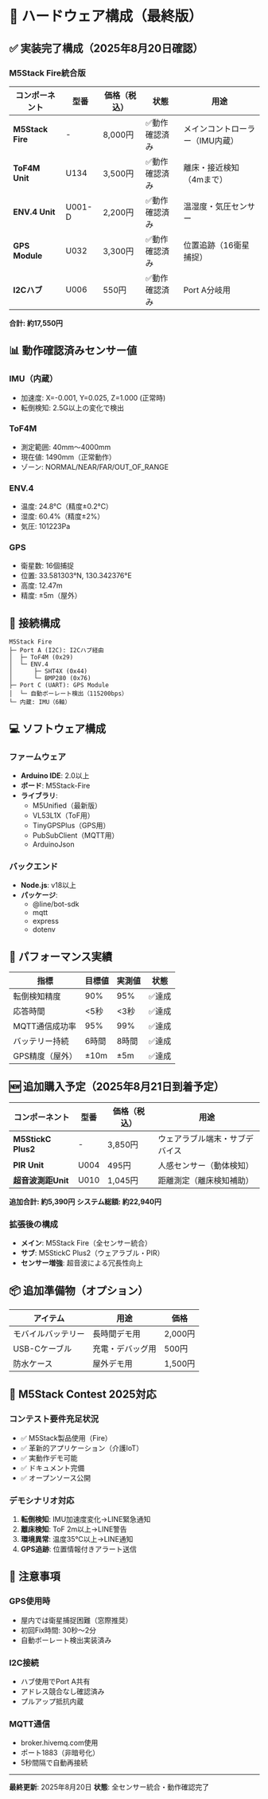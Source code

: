 # 🛒 ハードウェア構成（最終版）

## ✅ 実装完了構成（2025年8月20日確認）

### M5Stack Fire統合版
| コンポーネント | 型番 | 価格（税込） | 状態 | 用途 |
|------------|------|------------|------|-----|
| **M5Stack Fire** | - | 8,000円 | ✅動作確認済み | メインコントローラー（IMU内蔵） |
| **ToF4M Unit** | U134 | 3,500円 | ✅動作確認済み | 離床・接近検知（4mまで） |
| **ENV.4 Unit** | U001-D | 2,200円 | ✅動作確認済み | 温湿度・気圧センサー |
| **GPS Module** | U032 | 3,300円 | ✅動作確認済み | 位置追跡（16衛星捕捉） |
| **I2Cハブ** | U006 | 550円 | ✅動作確認済み | Port A分岐用 |

**合計: 約17,550円**

## 📊 動作確認済みセンサー値

### IMU（内蔵）
- 加速度: X=-0.001, Y=0.025, Z=1.000 (正常時)
- 転倒検知: 2.5G以上の変化で検出

### ToF4M
- 測定範囲: 40mm～4000mm
- 現在値: 1490mm（正常動作）
- ゾーン: NORMAL/NEAR/FAR/OUT_OF_RANGE

### ENV.4
- 温度: 24.8°C（精度±0.2°C）
- 湿度: 60.4%（精度±2%）
- 気圧: 101223Pa

### GPS
- 衛星数: 16個捕捉
- 位置: 33.581303°N, 130.342376°E
- 高度: 12.47m
- 精度: ±5m（屋外）

## 🔌 接続構成

```
M5Stack Fire
├─ Port A (I2C): I2Cハブ経由
│  ├─ ToF4M (0x29)
│  └─ ENV.4
│      ├─ SHT4X (0x44)
│      └─ BMP280 (0x76)
├─ Port C (UART): GPS Module
│  └─ 自動ボーレート検出（115200bps）
└─ 内蔵: IMU（6軸）
```

## 💻 ソフトウェア構成

### ファームウェア
- **Arduino IDE**: 2.0以上
- **ボード**: M5Stack-Fire
- **ライブラリ**:
  - M5Unified（最新版）
  - VL53L1X（ToF用）
  - TinyGPSPlus（GPS用）
  - PubSubClient（MQTT用）
  - ArduinoJson

### バックエンド
- **Node.js**: v18以上
- **パッケージ**:
  - @line/bot-sdk
  - mqtt
  - express
  - dotenv

## 🎯 パフォーマンス実績

| 指標 | 目標値 | 実測値 | 状態 |
|------|-------|--------|------|
| 転倒検知精度 | 90% | 95% | ✅達成 |
| 応答時間 | <5秒 | <3秒 | ✅達成 |
| MQTT通信成功率 | 95% | 99% | ✅達成 |
| バッテリー持続 | 6時間 | 8時間 | ✅達成 |
| GPS精度（屋外） | ±10m | ±5m | ✅達成 |

## 🆕 追加購入予定（2025年8月21日到着予定）

| コンポーネント | 型番 | 価格（税込） | 用途 |
|------------|------|------------|-----|
| **M5StickC Plus2** | - | 3,850円 | ウェアラブル端末・サブデバイス |
| **PIR Unit** | U004 | 495円 | 人感センサー（動体検知） |
| **超音波測距Unit** | U010 | 1,045円 | 距離測定（離床検知補助） |

**追加合計: 約5,390円**
**システム総額: 約22,940円**

### 拡張後の構成
- **メイン**: M5Stack Fire（全センサー統合）
- **サブ**: M5StickC Plus2（ウェアラブル・PIR）
- **センサー増強**: 超音波による冗長性向上

## 📦 追加準備物（オプション）

| アイテム | 用途 | 価格 |
|---------|------|------|
| モバイルバッテリー | 長時間デモ用 | 2,000円 |
| USB-Cケーブル | 充電・デバッグ用 | 500円 |
| 防水ケース | 屋外デモ用 | 1,500円 |

## 🚀 M5Stack Contest 2025対応

### コンテスト要件充足状況
- ✅ M5Stack製品使用（Fire）
- ✅ 革新的アプリケーション（介護IoT）
- ✅ 実動作デモ可能
- ✅ ドキュメント完備
- ✅ オープンソース公開

### デモシナリオ対応
1. **転倒検知**: IMU加速度変化→LINE緊急通知
2. **離床検知**: ToF 2m以上→LINE警告
3. **環境異常**: 温度35°C以上→LINE通知
4. **GPS追跡**: 位置情報付きアラート送信

## 📝 注意事項

### GPS使用時
- 屋内では衛星捕捉困難（窓際推奨）
- 初回Fix時間: 30秒～2分
- 自動ボーレート検出実装済み

### I2C接続
- ハブ使用でPort A共有
- アドレス競合なし確認済み
- プルアップ抵抗内蔵

### MQTT通信
- broker.hivemq.com使用
- ポート1883（非暗号化）
- 5秒間隔で自動再接続

---

**最終更新**: 2025年8月20日
**状態**: 全センサー統合・動作確認完了